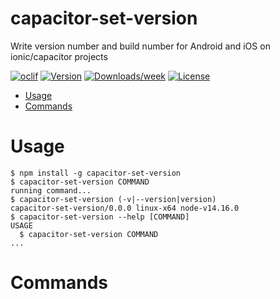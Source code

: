 capacitor-set-version
=====================

Write version number and build number for Android and iOS on ionic/capacitor projects

[![oclif](https://img.shields.io/badge/cli-oclif-brightgreen.svg)](https://oclif.io)
[![Version](https://img.shields.io/npm/v/capacitor-set-version.svg)](https://npmjs.org/package/capacitor-set-version)
[![Downloads/week](https://img.shields.io/npm/dw/capacitor-set-version.svg)](https://npmjs.org/package/capacitor-set-version)
[![License](https://img.shields.io/npm/l/capacitor-set-version.svg)](https://github.com/DKrepsky/capacitor-set-version/blob/master/package.json)

<!-- toc -->
* [Usage](#usage)
* [Commands](#commands)
<!-- tocstop -->
# Usage
<!-- usage -->
```sh-session
$ npm install -g capacitor-set-version
$ capacitor-set-version COMMAND
running command...
$ capacitor-set-version (-v|--version|version)
capacitor-set-version/0.0.0 linux-x64 node-v14.16.0
$ capacitor-set-version --help [COMMAND]
USAGE
  $ capacitor-set-version COMMAND
...
```
<!-- usagestop -->
# Commands
<!-- commands -->

<!-- commandsstop -->
